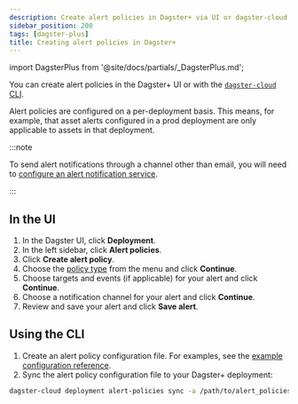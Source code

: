 ```yaml
---
description: Create alert policies in Dagster+ via UI or dagster-cloud CLI on a per-deployment basis. Specify policy types, targets, and notification channels.
sidebar_position: 200
tags: [dagster-plus]
title: Creating alert policies in Dagster+
---
```


import DagsterPlus from '@site/docs/partials/\_DagsterPlus.md';

<DagsterPlus />

You can create alert policies in the Dagster+ UI or with the [`dagster-cloud` CLI](/api/clis/dagster-cloud-cli).

Alert policies are configured on a per-deployment basis. This means, for example, that asset alerts configured in a prod deployment are only applicable to assets in that deployment.

:::note

To send alert notifications through a channel other than email, you will need to [configure an alert notification service](/guides/monitor/alerts/configuring-an-alert-notification-service).

:::

## In the UI

1. In the Dagster UI, click **Deployment**.
2. In the left sidebar, click **Alert policies**.
3. Click **Create alert policy**.
4. Choose the [policy type](/guides/monitor/alerts/alert-policy-types) from the menu and click **Continue**.
5. Choose targets and events (if applicable) for your alert and click **Continue**.
6. Choose a notification channel for your alert and click **Continue**.
7. Review and save your alert and click **Save alert**.

## Using the CLI

1. Create an alert policy configuration file. For examples, see the [example configuration reference](/guides/monitor/alerts/example-config).
2. Sync the alert policy configuration file to your Dagster+ deployment:

```bash
dagster-cloud deployment alert-policies sync -a /path/to/alert_policies.yaml
```
